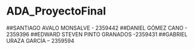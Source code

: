 # ADA_ProyectoFinal

##SANTIAGO AVALO MONSALVE - 2359442
##DANIEL GÓMEZ CANO - 2359396
##EDWARD STEVEN PINTO GRANADOS -2359431
##GABRIEL URAZA GARCÍA – 2359594
